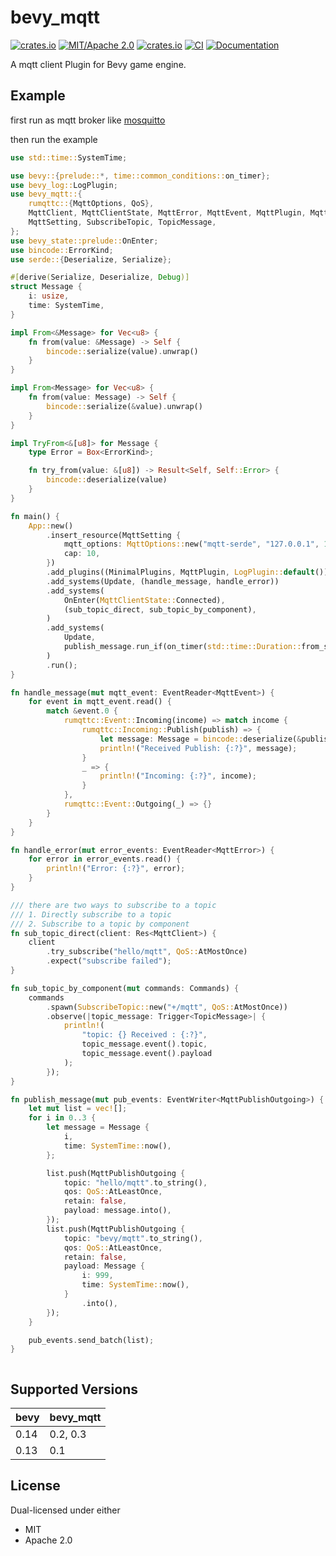 # bevy_mqtt

[![crates.io](https://img.shields.io/crates/v/bevy_mqtt)](https://crates.io/crates/bevy_mqtt)
[![MIT/Apache 2.0](https://img.shields.io/badge/license-MIT%2FApache-blue.svg)](https://github.com/Seldom-SE/seldom_pixel#license)
[![crates.io](https://img.shields.io/crates/d/bevy_mqtt)](https://crates.io/crates/bevy_mqtt)
[![CI](https://github.com/foxzool/bevy_mqtt/workflows/CI/badge.svg)](https://github.com/foxzool/bevy_mqtt/actions)
[![Documentation](https://docs.rs/bevy_mqtt/badge.svg)](https://docs.rs/bevy_mqtt)

A mqtt client Plugin for Bevy game engine.

## Example

first run as mqtt broker like [mosquitto](https://mosquitto.org/)

then run the example

```rust
use std::time::SystemTime;

use bevy::{prelude::*, time::common_conditions::on_timer};
use bevy_log::LogPlugin;
use bevy_mqtt::{
    rumqttc::{MqttOptions, QoS},
    MqttClient, MqttClientState, MqttError, MqttEvent, MqttPlugin, MqttPublishOutgoing,
    MqttSetting, SubscribeTopic, TopicMessage,
};
use bevy_state::prelude::OnEnter;
use bincode::ErrorKind;
use serde::{Deserialize, Serialize};

#[derive(Serialize, Deserialize, Debug)]
struct Message {
    i: usize,
    time: SystemTime,
}

impl From<&Message> for Vec<u8> {
    fn from(value: &Message) -> Self {
        bincode::serialize(value).unwrap()
    }
}

impl From<Message> for Vec<u8> {
    fn from(value: Message) -> Self {
        bincode::serialize(&value).unwrap()
    }
}

impl TryFrom<&[u8]> for Message {
    type Error = Box<ErrorKind>;

    fn try_from(value: &[u8]) -> Result<Self, Self::Error> {
        bincode::deserialize(value)
    }
}

fn main() {
    App::new()
        .insert_resource(MqttSetting {
            mqtt_options: MqttOptions::new("mqtt-serde", "127.0.0.1", 1883),
            cap: 10,
        })
        .add_plugins((MinimalPlugins, MqttPlugin, LogPlugin::default()))
        .add_systems(Update, (handle_message, handle_error))
        .add_systems(
            OnEnter(MqttClientState::Connected),
            (sub_topic_direct, sub_topic_by_component),
        )
        .add_systems(
            Update,
            publish_message.run_if(on_timer(std::time::Duration::from_secs(1))),
        )
        .run();
}

fn handle_message(mut mqtt_event: EventReader<MqttEvent>) {
    for event in mqtt_event.read() {
        match &event.0 {
            rumqttc::Event::Incoming(income) => match income {
                rumqttc::Incoming::Publish(publish) => {
                    let message: Message = bincode::deserialize(&publish.payload).unwrap();
                    println!("Received Publish: {:?}", message);
                }
                _ => {
                    println!("Incoming: {:?}", income);
                }
            },
            rumqttc::Event::Outgoing(_) => {}
        }
    }
}

fn handle_error(mut error_events: EventReader<MqttError>) {
    for error in error_events.read() {
        println!("Error: {:?}", error);
    }
}

/// there are two ways to subscribe to a topic
/// 1. Directly subscribe to a topic
/// 2. Subscribe to a topic by component
fn sub_topic_direct(client: Res<MqttClient>) {
    client
        .try_subscribe("hello/mqtt", QoS::AtMostOnce)
        .expect("subscribe failed");
}

fn sub_topic_by_component(mut commands: Commands) {
    commands
        .spawn(SubscribeTopic::new("+/mqtt", QoS::AtMostOnce))
        .observe(|topic_message: Trigger<TopicMessage>| {
            println!(
                "topic: {} Received : {:?}",
                topic_message.event().topic,
                topic_message.event().payload
            );
        });
}

fn publish_message(mut pub_events: EventWriter<MqttPublishOutgoing>) {
    let mut list = vec![];
    for i in 0..3 {
        let message = Message {
            i,
            time: SystemTime::now(),
        };

        list.push(MqttPublishOutgoing {
            topic: "hello/mqtt".to_string(),
            qos: QoS::AtLeastOnce,
            retain: false,
            payload: message.into(),
        });
        list.push(MqttPublishOutgoing {
            topic: "bevy/mqtt".to_string(),
            qos: QoS::AtLeastOnce,
            retain: false,
            payload: Message {
                i: 999,
                time: SystemTime::now(),
            }
                .into(),
        });
    }

    pub_events.send_batch(list);
}



```

## Supported Versions

| bevy | bevy_mqtt |
|------|-----------|
| 0.14 | 0.2, 0.3  |
| 0.13 | 0.1       |

## License

Dual-licensed under either

- MIT
- Apache 2.0
